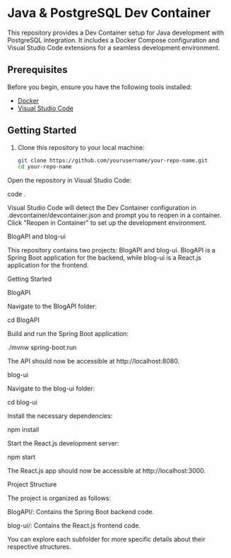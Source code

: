 # Java & PostgreSQL Dev Container

This repository provides a Dev Container setup for Java development with PostgreSQL integration. It includes a Docker Compose configuration and Visual Studio Code extensions for a seamless development environment.

## Prerequisites

Before you begin, ensure you have the following tools installed:

- [Docker](https://www.docker.com/get-started)
- [Visual Studio Code](https://code.visualstudio.com/download)

## Getting Started

1. Clone this repository to your local machine:

   ```bash
   git clone https://github.com/yourusername/your-repo-name.git
   cd your-repo-name


Open the repository in Visual Studio Code:

code .

Visual Studio Code will detect the Dev Container configuration in .devcontainer/devcontainer.json and prompt you to reopen in a container. Click "Reopen in Container" to set up the development environment.


BlogAPI and blog-ui

This repository contains two projects: BlogAPI and blog-ui. BlogAPI is a Spring Boot application for the backend, while blog-ui is a React.js application for the frontend.

Getting Started

BlogAPI

Navigate to the BlogAPI folder:

cd BlogAPI

Build and run the Spring Boot application:

./mvnw spring-boot:run

The API should now be accessible at http://localhost:8080.

blog-ui

Navigate to the blog-ui folder:

cd blog-ui

Install the necessary dependencies:

npm install

Start the React.js development server:

npm start

The React.js app should now be accessible at http://localhost:3000.


Project Structure


The project is organized as follows:


BlogAPI/: Contains the Spring Boot backend code.

blog-ui/: Contains the React.js frontend code.

You can explore each subfolder for more specific details about their respective structures.